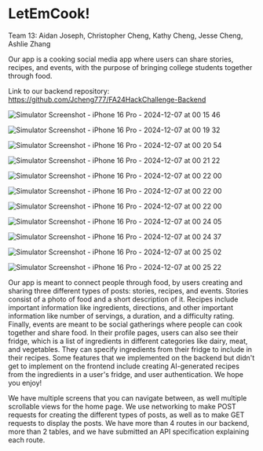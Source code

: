 # LetEmCook!

Team 13: Aidan Joseph, Christopher Cheng, Kathy Cheng, Jesse Cheng, Ashlie Zhang

Our app is a cooking social media app where users can share stories, recipes, and events, with the purpose of bringing college students together through food.

Link to our backend repository: https://github.com/Jcheng777/FA24HackChallenge-Backend

![Simulator Screenshot - iPhone 16 Pro - 2024-12-07 at 00 15 46](https://github.com/user-attachments/assets/22ba35aa-3384-48b9-a8c9-c7646e6df5d5)

![Simulator Screenshot - iPhone 16 Pro - 2024-12-07 at 00 19 32](https://github.com/user-attachments/assets/3215fc18-54b8-47e1-86ec-80196b2a7a07)

![Simulator Screenshot - iPhone 16 Pro - 2024-12-07 at 00 20 54](https://github.com/user-attachments/assets/13543546-1af5-4820-8385-69ac3707e36e)

![Simulator Screenshot - iPhone 16 Pro - 2024-12-07 at 00 21 22](https://github.com/user-attachments/assets/fdc1800f-5f9b-4566-b849-4c825c1ae5f4)

![Simulator Screenshot - iPhone 16 Pro - 2024-12-07 at 00 22 00](https://github.com/user-attachments/assets/396449bc-1d96-4d23-8af4-9c9d154d3599)

![Simulator Screenshot - iPhone 16 Pro - 2024-12-07 at 00 22 00](https://github.com/user-attachments/assets/54413d8d-2ae6-46f7-9b19-c4e638b383f8)

![Simulator Screenshot - iPhone 16 Pro - 2024-12-07 at 00 22 00](https://github.com/user-attachments/assets/c289a0c4-8120-4d88-ba70-2d5569ed5960)

![Simulator Screenshot - iPhone 16 Pro - 2024-12-07 at 00 24 05](https://github.com/user-attachments/assets/2795012e-618d-42e8-af8d-967f8a733e97)

![Simulator Screenshot - iPhone 16 Pro - 2024-12-07 at 00 24 37](https://github.com/user-attachments/assets/bc748248-77e4-4445-a9a6-9f217f66584e)

![Simulator Screenshot - iPhone 16 Pro - 2024-12-07 at 00 25 02](https://github.com/user-attachments/assets/e0d90dc0-2ab6-4682-bcd6-600e43425351)

![Simulator Screenshot - iPhone 16 Pro - 2024-12-07 at 00 25 22](https://github.com/user-attachments/assets/a92d4c68-da11-45ca-9664-019308d0287d)



Our app is meant to connect people through food, by users creating and sharing three different types of posts: stories, recipes, and events. Stories consist of a photo of food and a short description of it. Recipes include important information like ingredients, directions, and other important information like number of servings, a duration, and a difficulty rating. Finally, events are meant to be social gatherings where people can cook together and share food. In their profile pages, users can also see their fridge, which is a list of ingredients in different categories like dairy, meat, and vegetables. They can specify ingredients from their fridge to include in their recipes. Some features that we implemented on the backend but didn't get to implement on the frontend include creating AI-generated recipes from the ingredients in a user's fridge, and user authentication. We hope you enjoy!

We have multiple screens that you can navigate between, as well multiple scrollable views for the home page. We use networking to make POST requests for creating the different types of posts, as well as to make GET requests to display the posts. We have more than 4 routes in our backend, more than 2 tables, and we have submitted an API specification explaining each route. 


